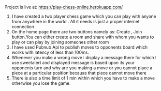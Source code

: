 Project is live at: https://play-chess-online.herokuapp.com/
1.	I have created a two player chess game which you can play with anyone from anywhere in the world . All it needs is just a proper internet connection 
2.	On the home page there are two buttons namely as: Create , Join button.You can either create a room and share with whom you wants to play or can play by joining someones other room
3.	I have used Pubnub Api to publish moves to opponents board which works with latency of less than 100ms.
4.	Whenever you make a wrong move I display a message there for which I use  sweetalert and displayed message is based upon its your opponents turn and why are you making a move or you cannot place a piece at a particular position because that piece cannot move there
5.	There is also a time limit of 1 min within which you have to make a move otherwise you lose the game.
